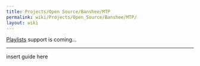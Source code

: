 ```yaml
---
title: Projects/Open Source/Banshee/MTP
permalink: wiki/Projects/Open_Source/Banshee/MTP/
layout: wiki
---
```


[Playlists](/wiki/Projects/Open_Source/Banshee/MTP/Playlists "wikilink")
support is coming...

------------------------------------------------------------------------

insert guide here
